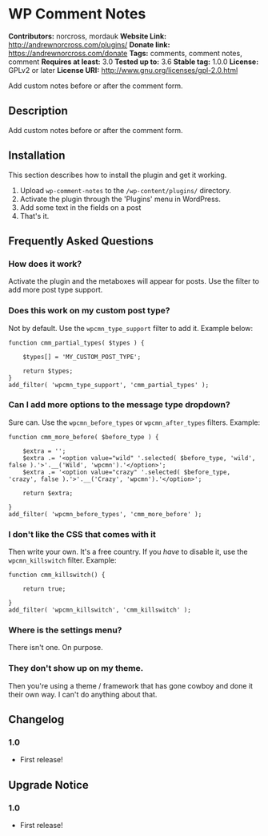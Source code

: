 # WP Comment Notes #

**Contributors:** norcross, mordauk
**Website Link:** http://andrewnorcross.com/plugins/
**Donate link:** https://andrewnorcross.com/donate
**Tags:** comments, comment notes, comment
**Requires at least:** 3.0
**Tested up to:** 3.6
**Stable tag:** 1.0.0
**License:** GPLv2 or later
**License URI:** http://www.gnu.org/licenses/gpl-2.0.html

Add custom notes before or after the comment form.

## Description ##

Add custom notes before or after the comment form.


## Installation ##

This section describes how to install the plugin and get it working.

1. Upload `wp-comment-notes` to the `/wp-content/plugins/` directory.
2. Activate the plugin through the 'Plugins' menu in WordPress.
3. Add some text in the fields on a post
4. That's it.


## Frequently Asked Questions ##


### How does it work? ###

Activate the plugin and the metaboxes will appear for posts. Use the filter to add more post type support.

### Does this work on my custom post type? ###

Not by default. Use the `wpcmn_type_support` filter to add it. Example below:

```
function cmm_partial_types( $types ) {

	$types[] = 'MY_CUSTOM_POST_TYPE';

	return $types;
}
add_filter( 'wpcmn_type_support', 'cmm_partial_types' );
```

### Can I add more options to the message type dropdown? ###

Sure can. Use the `wpcmn_before_types` or `wpcmn_after_types` filters. Example:

```
function cmm_more_before( $before_type ) {

	$extra = '';
	$extra .= '<option value="wild" '.selected( $before_type, 'wild', false ).'>'.__('Wild', 'wpcmn').'</option>';
	$extra .= '<option value="crazy" '.selected( $before_type, 'crazy', false ).'>'.__('Crazy', 'wpcmn').'</option>';

	return $extra;

}
add_filter( 'wpcmn_before_types', 'cmm_more_before' );
```

### I don't like the CSS that comes with it ###

Then write your own. It's a free country. If you *have* to disable it, use the `wpcmn_killswitch` filter. Example:

```
function cmm_killswitch() {

	return true;

}
add_filter( 'wpcmn_killswitch', 'cmm_killswitch' );
```

### Where is the settings menu? ###

There isn't one. On purpose.

### They don't show up on my theme. ###

Then you're using a theme / framework that has gone cowboy and done it their own way. I can't do anything about that.


## Changelog ##

### 1.0 ###
* First release!


## Upgrade Notice ##

### 1.0 ###
* First release!
